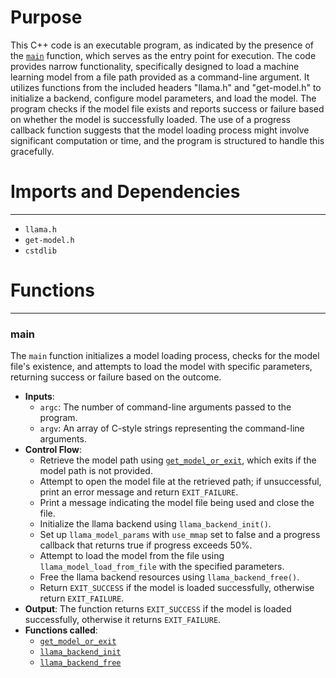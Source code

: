 # Purpose
This C++ code is an executable program, as indicated by the presence of the [`main`](#main) function, which serves as the entry point for execution. The code provides narrow functionality, specifically designed to load a machine learning model from a file path provided as a command-line argument. It utilizes functions from the included headers "llama.h" and "get-model.h" to initialize a backend, configure model parameters, and load the model. The program checks if the model file exists and reports success or failure based on whether the model is successfully loaded. The use of a progress callback function suggests that the model loading process might involve significant computation or time, and the program is structured to handle this gracefully.
# Imports and Dependencies

---
- `llama.h`
- `get-model.h`
- `cstdlib`


# Functions

---
### main<!-- {{#callable:main}} -->
The `main` function initializes a model loading process, checks for the model file's existence, and attempts to load the model with specific parameters, returning success or failure based on the outcome.
- **Inputs**:
    - `argc`: The number of command-line arguments passed to the program.
    - `argv`: An array of C-style strings representing the command-line arguments.
- **Control Flow**:
    - Retrieve the model path using [`get_model_or_exit`](get-model.cpp.driver.md#get_model_or_exit), which exits if the model path is not provided.
    - Attempt to open the model file at the retrieved path; if unsuccessful, print an error message and return `EXIT_FAILURE`.
    - Print a message indicating the model file being used and close the file.
    - Initialize the llama backend using `llama_backend_init()`.
    - Set up `llama_model_params` with `use_mmap` set to false and a progress callback that returns true if progress exceeds 50%.
    - Attempt to load the model from the file using `llama_model_load_from_file` with the specified parameters.
    - Free the llama backend resources using `llama_backend_free()`.
    - Return `EXIT_SUCCESS` if the model is loaded successfully, otherwise return `EXIT_FAILURE`.
- **Output**: The function returns `EXIT_SUCCESS` if the model is loaded successfully, otherwise it returns `EXIT_FAILURE`.
- **Functions called**:
    - [`get_model_or_exit`](get-model.cpp.driver.md#get_model_or_exit)
    - [`llama_backend_init`](../src/llama.cpp.driver.md#llama_backend_init)
    - [`llama_backend_free`](../src/llama.cpp.driver.md#llama_backend_free)


